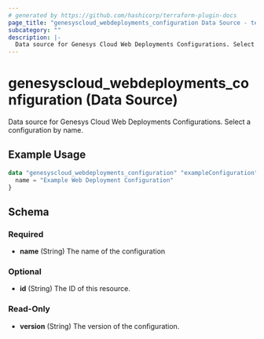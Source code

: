 ```yaml
---
# generated by https://github.com/hashicorp/terraform-plugin-docs
page_title: "genesyscloud_webdeployments_configuration Data Source - terraform-provider-genesyscloud"
subcategory: ""
description: |-
  Data source for Genesys Cloud Web Deployments Configurations. Select a configuration by name.
---
```


# genesyscloud_webdeployments_configuration (Data Source)

Data source for Genesys Cloud Web Deployments Configurations. Select a configuration by name.

## Example Usage

```terraform
data "genesyscloud_webdeployments_configuration" "exampleConfiguration" {
  name = "Example Web Deployment Configuration"
}
```

<!-- schema generated by tfplugindocs -->
## Schema

### Required

- **name** (String) The name of the configuration

### Optional

- **id** (String) The ID of this resource.

### Read-Only

- **version** (String) The version of the configuration.


